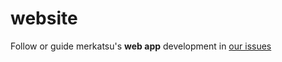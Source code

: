 # website

Follow or guide merkatsu's <b>web app</b> development in <a href="https://github.com/merkatsu/website/issues">our issues</a>
